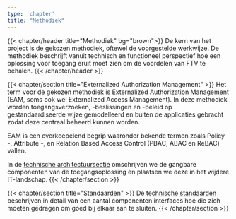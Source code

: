 ```yaml
---
type: 'chapter'
title: "Methodiek"
---
```


{{< chapter/header title="Methodiek" bg="brown">}}
De kern van het project is de gekozen methodiek, oftewel de voorgestelde werkwijze. De methodiek beschrijft vanuit technisch en functioneel perspectief hoe een oplossing voor toegang eruit moet zien om de voordelen van FTV te behalen.
{{< /chapter/header >}}

{{< chapter/section title="Externalized Authorization Management" >}}
Het term voor de gekozen methodiek is Externalized Authorization Management (EAM, soms ook wel Externalized Access Management).
In deze methodiek worden toegangsverzoeken, -beslissingen en -beleid op gestandaardiseerde wijze gemodelleerd
en buiten de applicaties gebracht zodat deze centraal beheerd kunnen worden.

EAM is een overkoepelend begrip waaronder bekende termen zoals
Policy -, Attribute -, en Relation Based Access Control (PBAC, ABAC en ReBAC) vallen.

In de [technische architectuursectie](architectuur) omschrijven we de gangbare componenten van de toegangsoplossing en plaatsen we deze in het wijdere IT-landschap.
{{< /chapter/section >}}

{{< chapter/section title="Standaarden" >}}
De [technische standaarden](standaarden) beschrijven in detail van een aantal componenten interfaces hoe die
zich moeten gedragen om goed bij elkaar aan te sluiten.
{{< /chapter/section >}}